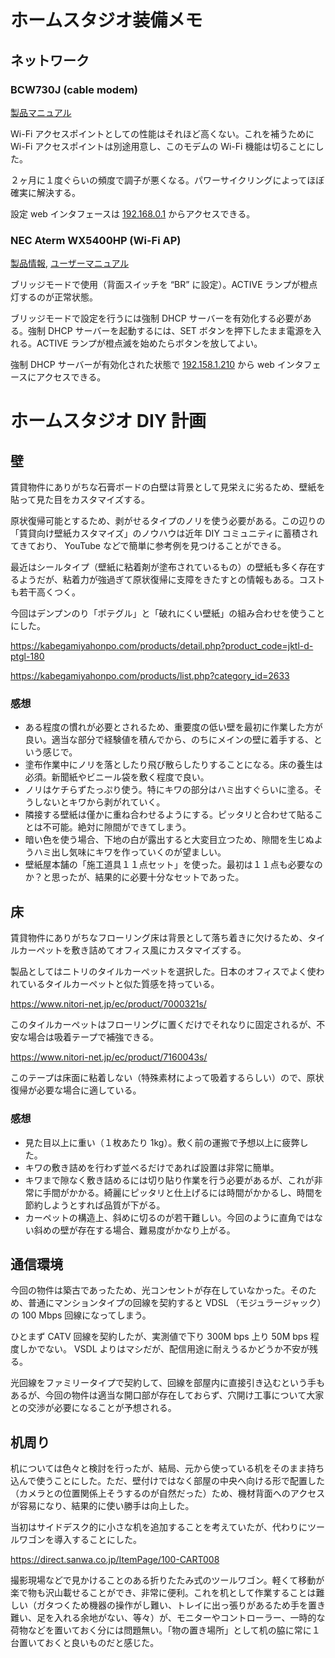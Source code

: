 # ホームスタジオ装備メモ

## ネットワーク

### BCW730J (cable modem)

[製品マニュアル](https://www.itscom.co.jp/support/internet/manual/gjslkq000000olyq-att/BCW730J.pdf)

Wi-Fi アクセスポイントとしての性能はそれほど高くない。これを補うために Wi-Fi アクセスポイントは別途用意し、このモデムの Wi-Fi 機能は切ることにした。

２ヶ月に１度ぐらいの頻度で調子が悪くなる。パワーサイクリングによってほぼ確実に解決する。

設定 web インタフェースは [192.168.0.1](http://192.168.0.1) からアクセスできる。

### NEC Aterm WX5400HP (Wi-Fi AP)

[製品情報](https://www.aterm.jp/product/atermstation/product/warpstar/wx5400hp/),
[ユーザーマニュアル](https://www.aterm.jp/function/wx5400hp/index.html)

ブリッジモードで使用（背面スイッチを “BR” に設定）。ACTIVE ランプが橙点灯するのが正常状態。

ブリッジモードで設定を行うには強制 DHCP サーバーを有効化する必要がある。強制 DHCP サーバーを起動するには、SET ボタンを押下したまま電源を入れる。ACTIVE ランプが橙点滅を始めたらボタンを放してよい。

強制 DHCP サーバーが有効化された状態で [192.158.1.210](http://192.168.1.210/) から web インタフェースにアクセスできる。

# ホームスタジオ DIY 計画

## 壁

賃貸物件にありがちな石膏ボードの白壁は背景として見栄えに劣るため、壁紙を貼って見た目をカスタマイズする。

原状復帰可能とするため、剥がせるタイプのノリを使う必要がある。この辺りの「賃貸向け壁紙カスタマイズ」のノウハウは近年 DIY コミュニティに蓄積されてきており、 YouTube などで簡単に参考例を見つけることができる。

最近はシールタイプ（壁紙に粘着剤が塗布されているもの）の壁紙も多く存在するようだが、粘着力が強過ぎて原状復帰に支障をきたすとの情報もある。コストも若干高くつく。

今回はデンプンのり「ポテグル」と「破れにくい壁紙」の組み合わせを使うことにした。

https://kabegamiyahonpo.com/products/detail.php?product_code=jktl-d-ptgl-180

https://kabegamiyahonpo.com/products/list.php?category_id=2633

### 感想

- ある程度の慣れが必要とされるため、重要度の低い壁を最初に作業した方が良い。適当な部分で経験値を積んでから、のちにメインの壁に着手する、という感じで。
- 塗布作業中にノリを落としたり飛び散らしたりすることになる。床の養生は必須。新聞紙やビニール袋を敷く程度で良い。
- ノリはケチらずたっぷり使う。特にキワの部分はハミ出すぐらいに塗る。そうしないとキワから剥がれていく。
- 隣接する壁紙は僅かに重ね合わせるようにする。ピッタリと合わせて貼ることは不可能。絶対に隙間ができてしまう。
- 暗い色を使う場合、下地の白が露出すると大変目立つため、隙間を生じぬようハミ出し気味にキワを作っていくのが望ましい。
- 壁紙屋本舗の「施工道具１１点セット」を使った。最初は１１点も必要なのか？と思ったが、結果的に必要十分なセットであった。

## 床

賃貸物件にありがちなフローリング床は背景として落ち着きに欠けるため、タイルカーペットを敷き詰めてオフィス風にカスタマイズする。

製品としてはニトリのタイルカーペットを選択した。日本のオフィスでよく使われているタイルカーペットと似た質感を持っている。

https://www.nitori-net.jp/ec/product/7000321s/

このタイルカーペットはフローリングに置くだけでそれなりに固定されるが、不安な場合は吸着テープで補強できる。

https://www.nitori-net.jp/ec/product/7160043s/

このテープは床面に粘着しない（特殊素材によって吸着するらしい）ので、原状復帰が必要な場合に適している。

### 感想

- 見た目以上に重い（１枚あたり 1kg）。敷く前の運搬で予想以上に疲弊した。
- キワの敷き詰めを行わず並べるだけであれば設置は非常に簡単。
- キワまで隙なく敷き詰めるには切り貼り作業を行う必要があるが、これが非常に手間がかかる。綺麗にピッタリと仕上げるには時間がかかるし、時間を節約しようとすれば品質が下がる。
- カーペットの構造上、斜めに切るのが若干難しい。今回のように直角ではない斜めの壁が存在する場合、難易度がかなり上がる。

## 通信環境

今回の物件は築古であったため、光コンセントが存在していなかった。そのため、普通にマンションタイプの回線を契約すると VDSL （モジュラージャック）の 100 Mbps 回線になってしまう。

ひとまず CATV 回線を契約したが、実測値で下り 300M bps 上り 50M bps 程度しかでない。 VSDL よりはマシだが、配信用途に耐えうるかどうか不安が残る。

光回線をファミリータイプで契約して、回線を部屋内に直接引き込むという手もあるが、今回の物件は適当な開口部が存在しておらず、穴開け工事について大家との交渉が必要になることが予想される。

## 机周り

机については色々と検討を行ったが、結局、元から使っている机をそのまま持ち込んで使うことにした。ただ、壁付けではなく部屋の中央へ向ける形で配置した（カメラとの位置関係上そうするのが自然だった）ため、機材背面へのアクセスが容易になり、結果的に使い勝手は向上した。

当初はサイドデスク的に小さな机を追加することを考えていたが、代わりにツールワゴンを導入することにした。

https://direct.sanwa.co.jp/ItemPage/100-CART008

撮影現場などで見かけることのある折りたたみ式のツールワゴン。軽くて移動が楽で物も沢山載せることができ、非常に便利。これを机として作業することは難しい（ガタつくため機器の操作がし難い、トレイに出っ張りがあるため手を置き難い、足を入れる余地がない、等々）が、モニターやコントローラー、一時的な荷物などを置いておく分には問題無い。「物の置き場所」として机の脇に常に１台置いておくと良いものだと感じた。
